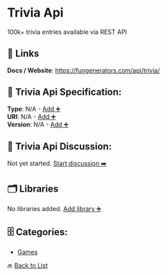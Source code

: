 # Trivia Api

100k+ trivia entries available via REST API

##  🔗 Links
**Docs / Website**: https://fungenerators.com/api/trivia/

## 🧬 Trivia Api Specification:
**Type**: N/A - [Add ➕](https://github.com/apis-list/apis-list/edit/main/apis.yaml#L20323)  
**URI**: N/A - [Add ➕](https://github.com/apis-list/apis-list/edit/main/apis.yaml#L20323)  
**Version**: N/A - [Add ➕](https://github.com/apis-list/apis-list/edit/main/apis.yaml#L20323)

## 💬 Trivia Api Discussion:
Not yet started. [Start discussion ➡️](https://github.com/apis-list/apis-list/discussions/new)

## 🗂️ Libraries

No libraries added. [Add library ➕](https://github.com/apis-list/apis-list/edit/main/apis.yaml#L20323)    


## 🗄️ Categories:
- [Games](https://github.com/apis-list/apis-list#games-)

🔙  [Back to List](https://github.com/apis-list/apis-list)

